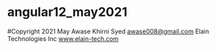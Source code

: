 # angular12_may2021
#Copyright 2021 May Awase Khirni Syed awase008@gmail.com Elain Technologies Inc www.elain-tech.com 
